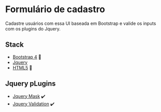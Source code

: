 # Formulário de cadastro

Cadastre usuários com essa UI baseada em Bootstrap e valide os inputs com os plugins do Jquery.

## Stack

- [Bootstrap 4](https://getbootstrap.com/docs/4.0/getting-started/introduction/) :nail_care:
- [Jquery](https://jquery.com/) 
- [HTML5](https://developer.mozilla.org/en-US/docs/Web/Guide/HTML/HTML5) :nail_care:

## Jquery pLugins

- [Jquery Mask](https://igorescobar.github.io/jQuery-Mask-Plugin/) :heavy_check_mark:
- [Jquery Validation](https://jqueryvalidation.org/) :heavy_check_mark:
